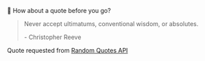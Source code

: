 📣 How about a quote before you go?

> Never accept ultimatums, conventional wisdom, or absolutes.
>
> <p>- Christopher Reeve</p>

Quote requested from [Random Quotes API](https://github.com/lukePeavey/quotable)
